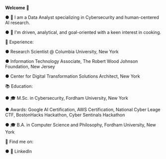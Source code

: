**Welcome** 👋

  ●  🔭 I am a Data Analyst specializing in Cybersecurity and human-centered AI research. 

  ●  🍳 I'm driven, analytical, and goal-oriented with a keen interest in cooking.


💼 Experience:

●   Research Scientist @ Columbia University, New York

●   Information Technology Associate, The Robert Wood Johnson Foundation, New Jersey

●   Center for Digital Transformation Solutions Architect, New York


📚 Education:

●   🎓 M.Sc. in Cybersecurity, Fordham University, New York

●   Awards: Google AI Certification, AWS Certification, National Cyber Leage CTF, BostonHacks Hackathon, Cyber Sentinals Hackathon        

●   🎓 B.A. in Computer Science and Philosophy, Fordham University, New York


🔎 Find me on:

●   👔 LinkedIn
